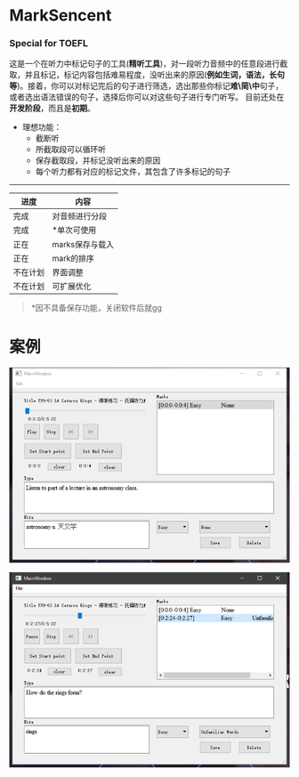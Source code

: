 # MarkSencent
### Special for TOEFL

这是一个在听力中标记句子的工具(**精听工具**)，对一段听力音频中的任意段进行截取，并且标记，标记内容包括难易程度，没听出来的原因(**例如生词，语法，长句等**)。接着，你可以对标记完后的句子进行筛选，选出那些你标记**难\简\中**句子，或者选出语法错误的句子，选择后你可以对这些句子进行专门听写。 目前还处在**开发阶段**，而且是**初期**。

- 理想功能：
	- 截断听
	- 所截取段可以循环听
	- 保存截取段，并标记没听出来的原因
	- 每个听力都有对应的标记文件，其包含了许多标记的句子
	
---
| 进度 | 内容 | 
| ------ | ------ |
| 完成 | 对音频进行分段 |
| 完成 | *单次可使用 | 
| 正在 | marks保存与载入 |  
| 正在 | mark的排序 |
| 不在计划 | 界面调整 |
| 不在计划 | 可扩展优化 |

> *因不具备保存功能，关闭软件后就gg

# 案例

![](./samples/1.png)

![](./samples/2.png)